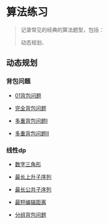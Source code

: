 # 算法练习

> 记录常见的经典的算法题型，包括：
>
> 动态规划、

## 动态规划

### 背包问题

- [01背包问题](https://www.acwing.com/problem/content/2/)

- [完全背包问题](https://www.acwing.com/problem/content/3/)

- [多重背包问题I](https://www.acwing.com/problem/content/4/)

- [多重背包问题II](https://www.acwing.com/problem/content/description/5/)

### 线性dp

- [数字三角形](https://www.acwing.com/problem/content/description/900/)

- [最长上升子序列](https://www.acwing.com/activity/content/problem/content/1003/)

- [最长公共子序列](https://www.acwing.com/activity/content/problem/content/1005/)

- [最短编辑距离](https://www.acwing.com/activity/content/problem/content/1094/)

- [分组背包问题](https://www.acwing.com/problem/content/9/)
